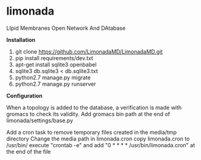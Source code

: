 # limonada
LIpid Membranes Open Network And DAtabase


__Installation__

1. git clone https://github.com/LimonadaMD/LimonadaMD.git
2. pip install requirements/dev.txt
3. apt-get install sqlite3 openbabel
4. sqlite3 db.sqlite3 < db.sqlite3.txt
5. python2.7 manage.py migrate 
6. python2.7 manage.py runserver

__Configuration__

When a topology is added to the database, a verification is made with gromacs to check its validity.
Add gromacs bin path at the end of limonada/settings/base.py

Add a cron task to remove temporary files created in the media/tmp directory 
  Change the media path in limonada.cron
  copy limonada.cron to /usr/bin/
  execute "crontab -e" and add "0 * * * * /usr/bin/limonada.cron" at the end of the file


